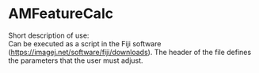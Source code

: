 # AMFeatureCalc
Short description of use:\
Can be executed as a script in the Fiji software (https://imagej.net/software/fiji/downloads). The header of the file defines the parameters that the user must adjust.
